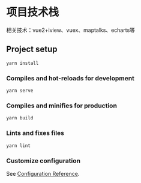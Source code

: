 <!--
 * @Author: yunfei
 * @Date: 2021-08-11 11:58:00
 * @LastEditTime: 2022-04-22 17:42:46
 * @FilePath: /demo/vue2-vuex-maptalks/README.md
 * @LastAuthor: Do not edit
 * @Description: 
-->
# 项目技术栈
相关技术：vue2+iview、vuex、maptalks、echarts等

## Project setup
```
yarn install
```

### Compiles and hot-reloads for development
```
yarn serve
```

### Compiles and minifies for production
```
yarn build
```

### Lints and fixes files
```
yarn lint
```

### Customize configuration
See [Configuration Reference](https://cli.vuejs.org/config/).
